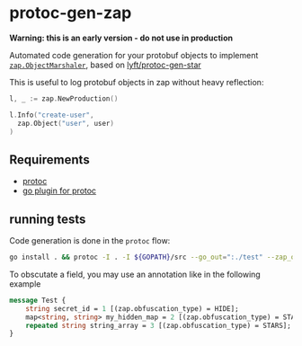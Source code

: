 # protoc-gen-zap

**Warning: this is an early version - do not use in production**

Automated code generation for your protobuf objects to implement [`zap.ObjectMarshaler`](https://github.com/uber-go/zap/blob/master/zapcore/marshaler.go), based on [lyft/protoc-gen-star](https://github.com/lyft/protoc-gen-star)

This is useful to log protobuf objects in zap without heavy reflection:

```go
l, _ := zap.NewProduction()

l.Info("create-user",
  zap.Object("user", user)
)
```

## Requirements

- [protoc](http://google.github.io/proto-lens/installing-protoc.html)
- [go plugin for protoc](https://developers.google.com/protocol-buffers/docs/gotutorial)

## running tests

Code generation is done in the `protoc` flow:

```bash
go install . && protoc -I . -I ${GOPATH}/src --go_out=":./test" --zap_out="lang=go:./test" test/test.proto
```

To obscutate a field, you may use an annotation like in the following example
```proto
message Test {
    string secret_id = 1 [(zap.obfuscation_type) = HIDE];
    map<string, string> my_hidden_map = 2 [(zap.obfuscation_type) = STARS];
    repeated string string_array = 3 [(zap.obfuscation_type) = STARS];
}
```